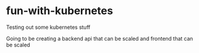 # fun-with-kubernetes
Testing out some kubernetes stuff

Going to be creating a backend api that can be scaled and frontend that can be scaled

